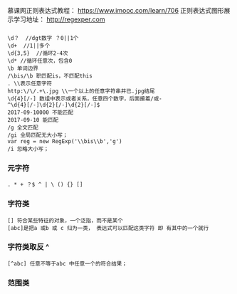 慕课网正则表达式教程：
https://www.imooc.com/learn/706 
正则表达式图形展示学习地址：
http://regexper.com
### 
    \d？  //dgt数字 ？0||1个
    \d+  //1||多个
    \d{3,5}  //循环2-4次
    \d* //循环任意次，包含0
    \b 单词边界
    /\bis/\b 职匹配is，不匹配this
    . \\表示任意字符
    http:\/\/.+\.jpg \\一个以上的任意字符串并已.jpg结尾
    \d{4}[/-] 数组中表示或者关系，任意四个数字，后面接着/或-
    ^\d{4}[/-]\d{2}[/-]\d{2}[/-]$
    2017-09-10000 不能匹配
    2017-09-10 能匹配
    /g 全文匹配
    /gi 全局匹配无大小写；
    var reg = new RegExp('\\bis\\b','g')
    /i 忽略大小写；

### 元字符
    . * + ？$ ^ | \ () {} []
### 字符类 
    [] 符合某些特征的对象，一个泛指，而不是某个
    [abc]是把a 或b 或 c 归为一类， 表达式可以匹配这类字符 即 有其中的一个就行 
### 字符类取反 ^
    [^abc] 任意不等于abc 中任意一个的符合结果；
### 范围类